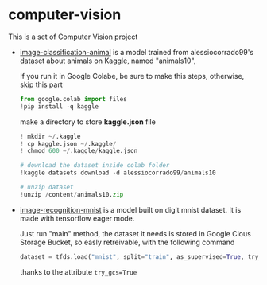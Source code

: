 # computer-vision
This is a set of Computer Vision project

- [image-classification-animal]() is a model trained from alessiocorrado99's dataset about animals on Kaggle, named "animals10",

    If you run it in Google Colabe, be sure to make this steps, otherwise, skip this part
    ``` python
    from google.colab import files
    !pip install -q kaggle
    ```
    make a directory to store **kaggle.json** file
    ``` python
    ! mkdir ~/.kaggle
    ! cp kaggle.json ~/.kaggle/
    ! chmod 600 ~/.kaggle/kaggle.json
  
    # download the dataset inside colab folder
    !kaggle datasets download -d alessiocorrado99/animals10
  
    # unzip dataset
    !unzip /content/animals10.zip
    ```
- [image-recognition-mnist]() is a model built on digit mnist dataset. It is made with tensorflow eager mode.

    Just run "main" method, the dataset it needs is stored in Google Clous Storage Bucket, so easly retreivable, with the following command
    ``` python
    dataset = tfds.load("mnist", split="train", as_supervised=True, try_gcs=True)
    ``` 
    thanks to the attribute ```try_gcs=True```
    
